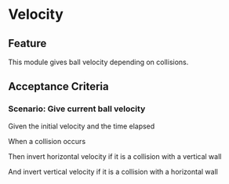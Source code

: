 # Velocity

## Feature

This module gives ball velocity depending on collisions.

## Acceptance Criteria

### Scenario: Give current ball velocity

  Given the initial velocity and the time elapsed

  When a collision occurs

  Then invert horizontal velocity if it is a collision with a vertical wall
  
  And invert vertical velocity if it is a collision with a horizontal wall
